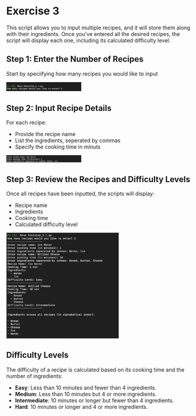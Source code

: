# Exercise 3

This script allows you to input multiple recipes, and it will store them along with their ingredients. Once you've entered all the desired recipes, the script will display each one, including its calculated difficulty level.

## Step 1: Enter the Number of Recipes

Start by speciifying how many recipes you would like to input

<img src="Step1.png" width="200px" />

## Step 2: Input Recipe Details

For each recipe:

- Provide the recipe name
- List the ingredients, seperated by commas
- Specify the cooking time in minuts

<img src="Step2.png" width="200px" />

## Step 3: Review the Recipes and Difficulty Levels

Once all recipes have been inputted, the scripts will display:

- Recipe name
- Ingredients 
- Cooking time
- Calculated difficulty level

<img src="Step3.png" width="300px">

## Difficulty Levels

The difficulty of a recipe is calculated based on its cooking time and the number of ingredients:

- **Easy**: Less than 10 minutes and fewer than 4 ingredients.
- **Medium**: Less than 10 minutes but 4 or more ingredients.
- **Intermediate**: 10 minutes or longer but fewer than 4 ingredients.
- **Hard**: 10 minutes or longer and 4 or more ingredients.